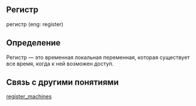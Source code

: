 ## Регистр
регистр (eng: register) 

## Определение
Регистр — это временная локальная переменная, которая существует все время, когда к ней возможен доступ.

## Cвязь с другими понятиями 
[register_machines](https://github.com/vernikkkkkkkkkkkkkkkkkkk/concept/blob/main/virtual%20machines/register%20machines/register%20machines.md)
